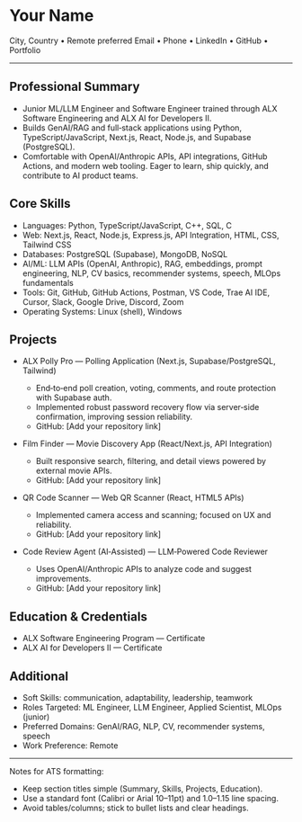 # Your Name

City, Country • Remote preferred
Email • Phone • LinkedIn • GitHub • Portfolio

---

## Professional Summary

- Junior ML/LLM Engineer and Software Engineer trained through ALX Software Engineering and ALX AI for Developers II.
- Builds GenAI/RAG and full‑stack applications using Python, TypeScript/JavaScript, Next.js, React, Node.js, and Supabase (PostgreSQL).
- Comfortable with OpenAI/Anthropic APIs, API integrations, GitHub Actions, and modern web tooling. Eager to learn, ship quickly, and contribute to AI product teams.

## Core Skills

- Languages: Python, TypeScript/JavaScript, C++, SQL, C
- Web: Next.js, React, Node.js, Express.js, API Integration, HTML, CSS, Tailwind CSS
- Databases: PostgreSQL (Supabase), MongoDB, NoSQL
- AI/ML: LLM APIs (OpenAI, Anthropic), RAG, embeddings, prompt engineering, NLP, CV basics, recommender systems, speech, MLOps fundamentals
- Tools: Git, GitHub, GitHub Actions, Postman, VS Code, Trae AI IDE, Cursor, Slack, Google Drive, Discord, Zoom
- Operating Systems: Linux (shell), Windows

## Projects

- ALX Polly Pro — Polling Application (Next.js, Supabase/PostgreSQL, Tailwind)
  - End‑to‑end poll creation, voting, comments, and route protection with Supabase auth.
  - Implemented robust password recovery flow via server‑side confirmation, improving session reliability.
  - GitHub: [Add your repository link]

- Film Finder — Movie Discovery App (React/Next.js, API Integration)
  - Built responsive search, filtering, and detail views powered by external movie APIs.
  - GitHub: [Add your repository link]

- QR Code Scanner — Web QR Scanner (React, HTML5 APIs)
  - Implemented camera access and scanning; focused on UX and reliability.
  - GitHub: [Add your repository link]

- Code Review Agent (AI‑Assisted) — LLM‑Powered Code Reviewer
  - Uses OpenAI/Anthropic APIs to analyze code and suggest improvements.
  - GitHub: [Add your repository link]

## Education & Credentials

- ALX Software Engineering Program — Certificate
- ALX AI for Developers II — Certificate

## Additional

- Soft Skills: communication, adaptability, leadership, teamwork
- Roles Targeted: ML Engineer, LLM Engineer, Applied Scientist, MLOps (junior)
- Preferred Domains: GenAI/RAG, NLP, CV, recommender systems, speech
- Work Preference: Remote

---

Notes for ATS formatting:
- Keep section titles simple (Summary, Skills, Projects, Education).
- Use a standard font (Calibri or Arial 10–11pt) and 1.0–1.15 line spacing.
- Avoid tables/columns; stick to bullet lists and clear headings.